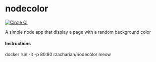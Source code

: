 # nodecolor

[![Circle CI](https://circleci.com/gh/rzachariah/nodecolor.svg?style=svg)](https://circleci.com/gh/rzachariah/nodecolor)

A simple node app that display a page with a random background color

#### Instructions
docker run -it -p 80:80 rzachariah/nodecolor meow
